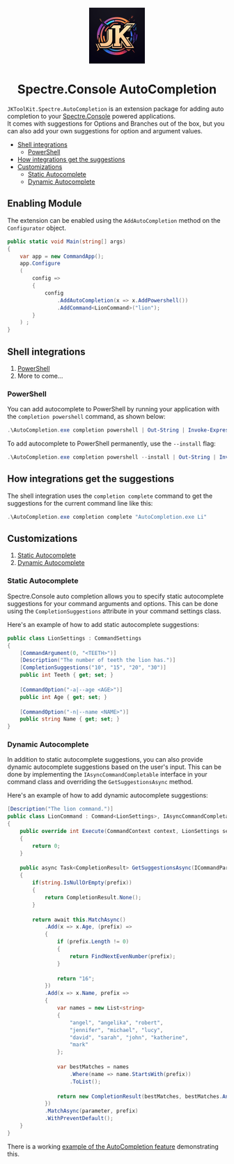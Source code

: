 <p align="center">
  <a>
    <picture>
      <source media="(prefers-color-scheme: dark)" srcset="https://raw.githubusercontent.com/JKamsker/JKToolKit.Spectre.AutoCompletion/master/assets/logo/logo_small_128x128.png">
      <img src="https://raw.githubusercontent.com/JKamsker/JKToolKit.Spectre.AutoCompletion/master/assets/logo/logo_small_128x128.png" height="128">
    </picture>
    <h1 align="center">Spectre.Console AutoCompletion</h1>
  </a>
</p>


``JKToolKit.Spectre.AutoCompletion`` is an extension package for adding auto completion to your [Spectre.Console](https://github.com/spectreconsole/spectre.console) powered applications. </br>
It comes with suggestions for Options and Branches out of the box, but you can also add your own suggestions for option and argument values.

- [Shell integrations](#shell-integrations)
  - [PowerShell](#powershell)
- [How integrations get the suggestions](#how-integrations-get-the-suggestions)
- [Customizations](#customizations)
  - [Static Autocomplete](#static-autocomplete)
  - [Dynamic Autocomplete](#dynamic-autocomplete)


## Enabling Module

The extension can be enabled using the `AddAutoCompletion` method on the `Configurator` object.

```csharp
public static void Main(string[] args)
{
    var app = new CommandApp();
    app.Configure
    (
        config =>
        {
            config
                .AddAutoCompletion(x => x.AddPowershell())
                .AddCommand<LionCommand>("lion");
        }
    ) ;
}
```

## Shell integrations
1. [PowerShell](#powershell)
3. More to come...


### PowerShell

You can add autocomplete to PowerShell by running your application with the `completion powershell` command, as shown below:


```powershell
.\AutoCompletion.exe completion powershell | Out-String | Invoke-Expression
```

To add autocomplete to PowerShell permanently, use the `--install` flag:

```powershell
.\AutoCompletion.exe completion powershell --install | Out-String | Invoke-Expression
```

## How integrations get the suggestions

The shell integration uses the `completion complete` command to get the suggestions for the current command line like this:

```powershell
.\AutoCompletion.exe completion complete "AutoCompletion.exe Li"
```

## Customizations
1. [Static Autocomplete](#static-autocomplete) 
2. [Dynamic Autocomplete](#dynamic-autocomplete)

### Static Autocomplete

Spectre.Console auto completion allows you to specify static autocomplete suggestions for your command arguments and options. This can be done using the `CompletionSuggestions` attribute in your command settings class.

Here's an example of how to add static autocomplete suggestions:

```csharp
public class LionSettings : CommandSettings
{
    [CommandArgument(0, "<TEETH>")]
    [Description("The number of teeth the lion has.")]
    [CompletionSuggestions("10", "15", "20", "30")]
    public int Teeth { get; set; }

    [CommandOption("-a|--age <AGE>")]
    public int Age { get; set; }

    [CommandOption("-n|--name <NAME>")]
    public string Name { get; set; }
}
```

### Dynamic Autocomplete

In addition to static autocomplete suggestions, you can also provide dynamic autocomplete suggestions based on the user's input. This can be done by implementing the `IAsyncCommandCompletable` interface in your command class and overriding the `GetSuggestionsAsync` method.

Here's an example of how to add dynamic autocomplete suggestions:

```csharp
[Description("The lion command.")]
public class LionCommand : Command<LionSettings>, IAsyncCommandCompletable
{
    public override int Execute(CommandContext context, LionSettings settings)
    {
        return 0;
    }

    public async Task<CompletionResult> GetSuggestionsAsync(ICommandParameterInfo parameter, string? prefix)
    {
        if(string.IsNullOrEmpty(prefix))
        {
            return CompletionResult.None();
        }

        return await this.MatchAsync()
            .Add(x => x.Age, (prefix) =>
            {
                if (prefix.Length != 0)
                {
                    return FindNextEvenNumber(prefix);
                }

                return "16";
            })
            .Add(x => x.Name, prefix =>
            {
                var names = new List<string>
                {
                    "angel", "angelika", "robert",
                    "jennifer", "michael", "lucy",
                    "david", "sarah", "john", "katherine",
                    "mark"
                };

                var bestMatches = names
                    .Where(name => name.StartsWith(prefix))
                    .ToList();

                return new CompletionResult(bestMatches, bestMatches.Any());
            })
            .MatchAsync(parameter, prefix)
            .WithPreventDefault();
    }
}
```


There is a working [example of the AutoCompletion feature](src/samples/AutoCompletionExample/Program.cs) demonstrating this.